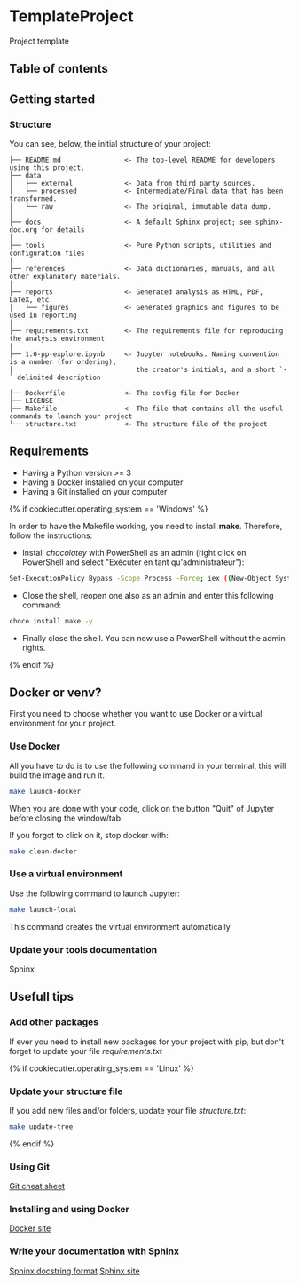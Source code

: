# TemplateProject
Project template

## Table of contents

## Getting started
### Structure
You can see, below, the initial structure of your project:

```
├── README.md                <- The top-level README for developers using this project.
├── data
│   ├── external             <- Data from third party sources.
│   ├── processed            <- Intermediate/Final data that has been transformed.
│   └── raw                  <- The original, immutable data dump.
│
├── docs                     <- A default Sphinx project; see sphinx-doc.org for details
│
├── tools                    <- Pure Python scripts, utilities and configuration files
│
├── references               <- Data dictionaries, manuals, and all other explanatory materials.
│
├── reports                  <- Generated analysis as HTML, PDF, LaTeX, etc.
│   └── figures              <- Generated graphics and figures to be used in reporting
│
├── requirements.txt         <- The requirements file for reproducing the analysis environment
|
├── 1.0-pp-explore.ipynb     <- Jupyter notebooks. Naming convention is a number (for ordering),
│                               the creator's initials, and a short `-` delimited description

├── Dockerfile               <- The config file for Docker
├── LICENSE
├── Makefile                 <- The file that contains all the useful commands to launch your project
└── structure.txt            <- The structure file of the project
```

## Requirements

- Having a Python version >= 3
- Having a Docker installed on your computer
- Having a Git installed on your computer

{% if cookiecutter.operating_system == 'Windows' %}

In order to have the Makefile working, you need to install **make**. Therefore, follow the instructions:
- Install *chocolatey* with PowerShell as an admin (right click on PowerShell and select "Exécuter en tant qu'administrateur"):
``` bash
Set-ExecutionPolicy Bypass -Scope Process -Force; iex ((New-Object System.Net.WebClient).DownloadString('https://chocolatey.org/install.ps1'))
```

- Close the shell, reopen one also as an admin and enter this following command:
``` bash
choco install make -y
```

- Finally close the shell. You can now use a PowerShell without the admin rights.

{% endif %}

## Docker or venv?

First you need to choose whether you want to use Docker or a virtual environment for your project.

### Use Docker

All you have to do is to use the following command in your terminal, this will build the image and run it.

``` bash
make launch-docker
```

When you are done with your code, click on the button "Quit" of Jupyter before closing the window/tab.

If you forgot to click on it, stop docker with:
``` bash
make clean-docker
```

### Use a virtual environment

Use the following command to launch Jupyter:

``` bash
make launch-local
```

This command creates the virtual environment automatically


### Update your tools documentation

Sphinx

## Usefull tips
### Add other packages

If ever you need to install new packages for your project with pip, but don't forget to update your file *requirements.txt*


{% if cookiecutter.operating_system == 'Linux' %}

### Update your structure file

If you add new files and/or folders, update your file *structure.txt*:
``` bash
make update-tree
```

{% endif %}


### Using Git
[Git cheat sheet](https://rogerdudler.github.io/git-guide/files/git_cheat_sheet.pdf)


### Installing and using Docker
[Docker site](https://www.docker.com/)


### Write your documentation with Sphinx
[Sphinx docstring format](https://sphinx-rtd-tutorial.readthedocs.io/en/latest/docstrings.html)
[Sphinx site](https://www.sphinx-doc.org/en/1.5/index.html)
